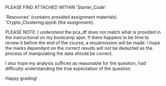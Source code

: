 PLEASE FIND ATTACHED WITHIN 'Starter_Code'

'Resources' (contains provided assignment materials)
'Crypto_Clustering.ipynb (the assignment).

PLEASE NOTE: 
I understand the pca_df does not match what is provided in the instructional on my bootcamp spot. If there happens to be time to review it before the end of the course, a resubmission will be made.
I hope the marks dependant on the correct results will not be deducted as the process of manipulating the data should be correct.

I also hope my analysis suffices as reasonable for the question, had difficulty understanding the true expectation of the question.

Happy grading!
